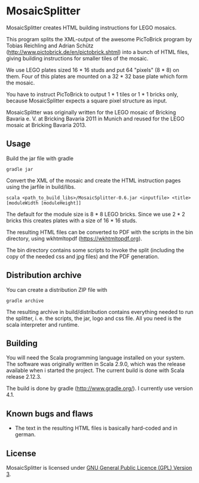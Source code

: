 MosaicSplitter
==============

MosaicSplitter creates HTML building instructions for LEGO mosaics.

This program splits the XML-output of the awesome PicToBrick program by Tobias Reichling and Adrian Schütz
(http://www.pictobrick.de/en/pictobrick.shtml) into a bunch of HTML files, giving building instructions
for smaller tiles of the mosaic.

We use LEGO plates sized 16 * 16 studs and put 64 "pixels" (8 * 8) on them. Four of this plates are mounted
on a 32 * 32 base plate which form the mosaic.

You have to instruct PicToBrick to output 1 * 1 tiles or 1 * 1 bricks only, because MosaicSplitter
expects a square pixel structure as input.

MosaicSplitter was originally written for the LEGO mosaic of Bricking Bavaria e. V. at
Bricking Bavaria 2011 in Munich and reused for the LEGO mosaic at Bricking Bavaria 2013.

Usage
-----

Build the jar file with gradle

    gradle jar

Convert the XML of the mosaic and create the HTML instruction pages using the jarfile in build/libs.

    scala <path_to_build_libs>/MosaicSplitter-0.6.jar <inputfile> <title> [moduleWidth [moduleHeight]]

The default for the module size is 8 * 8 LEGO bricks. Since we use 2 * 2 bricks this creates plates
with a size of 16 * 16 studs.

The resulting HTML files can be converted to PDF with the scripts in the bin directory,
using wkhtmltopdf (https://wkhtmltopdf.org).

The bin directory contains some scripts to invoke the split (including the copy of the needed css and jpg files) and the PDF generation.

Distribution archive
--------------------

You can create a distribution ZIP file with

    gradle archive

The resulting archive in build/distribution contains everything needed to run the splitter, i. e. the scripts, the jar, logo and css file. All you need is the scala interpreter and runtime.

Building
--------

You will need the Scala programming language installed on your system.
The software was originally written in Scala 2.9.0, which was the release available when i started the project.
The current build is done with Scala release 2.12.3.

The build is done by gradle (http://www.gradle.org/). I currently use version 4.1.

Known bugs and flaws
---------------------

- The text in the resulting HTML files is basically hard-coded and in german.

License
-------

MosaicSplitter is licensed under [GNU General Public Licence (GPL) Version 3](http://www.gnu.org/licenses/gpl-3.0.en.html).
